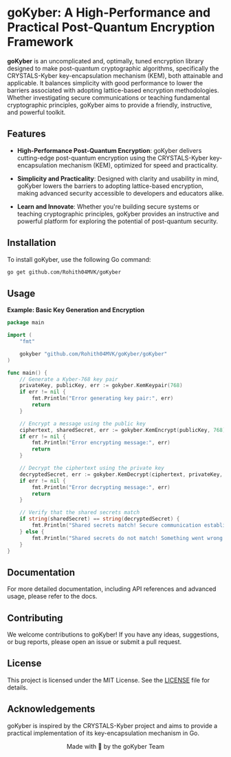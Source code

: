 # goKyber: A High-Performance and Practical Post-Quantum Encryption Framework

**goKyber** is an uncomplicated and, optimally, tuned encryption library designed to make post-quantum cryptographic algorithms, specifically the CRYSTALS-Kyber key-encapsulation mechanism (KEM), both attainable and applicable. It balances simplicity with good performance to lower the barriers associated with adopting lattice-based encryption methodologies. Whether investigating secure communications or teaching fundamental cryptographic principles, goKyber aims to provide a friendly, instructive, and powerful toolkit.

## Features
- **High-Performance Post-Quantum Encryption**: goKyber delivers cutting-edge post-quantum encryption using the CRYSTALS-Kyber key-encapsulation mechanism (KEM), optimized for speed and practicality.

- **Simplicity and Practicality**: Designed with clarity and usability in mind, goKyber lowers the barriers to adopting lattice-based encryption, making advanced security accessible to developers and educators alike.

- **Learn and Innovate**: Whether you're building secure systems or teaching cryptographic principles, goKyber provides an instructive and powerful platform for exploring the potential of post-quantum security.

## Installation
To install goKyber, use the following Go command:

```sh
go get github.com/Rohith04MVK/goKyber
```

## Usage
**Example: Basic Key Generation and Encryption**

```go
package main

import (
    "fmt"

    gokyber "github.com/Rohith04MVK/goKyber/goKyber"
)

func main() {
    // Generate a Kyber-768 key pair
    privateKey, publicKey, err := gokyber.KemKeypair(768)
    if err != nil {
        fmt.Println("Error generating key pair:", err)
        return
    }

    // Encrypt a message using the public key
    ciphertext, sharedSecret, err := gokyber.KemEncrypt(publicKey, 768)
    if err != nil {
        fmt.Println("Error encrypting message:", err)
        return
    }

    // Decrypt the ciphertext using the private key
    decryptedSecret, err := gokyber.KemDecrypt(ciphertext, privateKey, 768)
    if err != nil {
        fmt.Println("Error decrypting message:", err)
        return
    }

    // Verify that the shared secrets match
    if string(sharedSecret) == string(decryptedSecret) {
        fmt.Println("Shared secrets match! Secure communication established.")
    } else {
        fmt.Println("Shared secrets do not match! Something went wrong.")
    }
}
```

## Documentation
For more detailed documentation, including API references and advanced usage, please refer to the docs.

## Contributing
We welcome contributions to goKyber! If you have any ideas, suggestions, or bug reports, please open an issue or submit a pull request.

## License
This project is licensed under the MIT License. See the [LICENSE](./LICENSE) file for details.

## Acknowledgements
goKyber is inspired by the CRYSTALS-Kyber project and aims to provide a practical implementation of its key-encapsulation mechanism in Go.

<p align="center">Made with 💜 by the goKyber Team</p>

